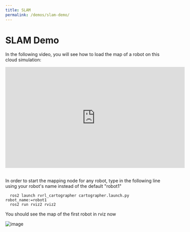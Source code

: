 ```yaml
---
title: SLAM
permalink: /demos/slam-demo/
---
```


# SLAM Demo

In the following video, you will see how to load the map of a robot on this cloud simulation:
<br/>
<center>
   <iframe width="560" height="315" src="https://www.youtube.com/embed/_v5EA5bBa3w" title="YouTube video player" frameborder="0" allow="accelerometer; autoplay; clipboard-write; encrypted-media; gyroscope; picture-in-picture" allowfullscreen>
   </iframe>
</center>
<br/>

In order to start the mapping node for any robot, type in the following line using your robot's name instead of the default "robot1"

   ```
     ros2 launch rvrl_cartographer cartographer.launch.py robot_name:=robot1
     ros2 run rviz2 rviz2
   ```
You should see the map of the first robot in rviz now

![image](https://user-images.githubusercontent.com/27806598/147872971-9f6545a1-ba79-4e4c-b180-97391797aa04.png)

